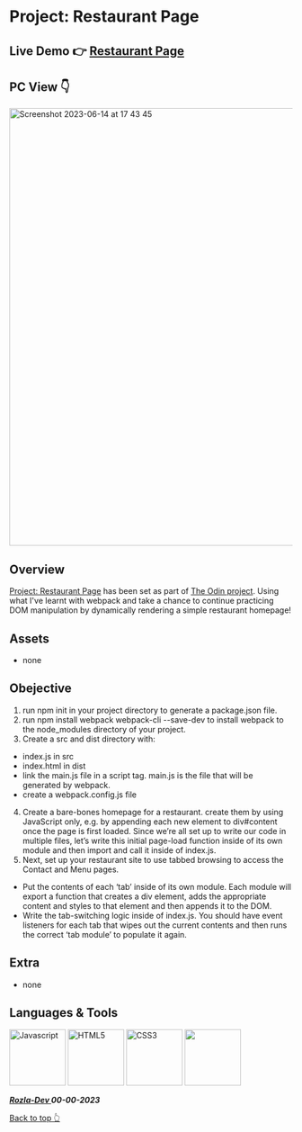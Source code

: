 # Project: Restaurant Page

## Live Demo 👉 <a href="">Restaurant Page</a>

## PC View 👇
<img width="778" alt="Screenshot 2023-06-14 at 17 43 45" src="https://github.com/curveservices/restaurant-page/assets/101556296/71d544dc-6601-4815-9900-b592021355d9">

## Overview

<a href="https://www.theodinproject.com/lessons/node-path-javascript-restaurant-page">Project: Restaurant Page</a> has been set as part of <a href="https://www.theodinproject.com/">The Odin project</a>. Using what I've learnt with webpack and take a chance to continue practicing DOM manipulation by dynamically rendering a simple restaurant homepage!

## Assets

- none

## Obejective

1. run npm init in your project directory to generate a package.json file.
2. run npm install webpack webpack-cli --save-dev to install webpack to the node_modules directory of your project.
3. Create a src and dist directory with:
- index.js in src
- index.html in dist
- link the main.js file in a script tag. main.js is the file that will be generated by webpack.
- create a webpack.config.js file
4. Create a bare-bones homepage for a restaurant. create them by using JavaScript only, e.g. by appending each new element to div#content once the page is first loaded. Since we’re all set up to write our code in multiple files, let’s write this initial page-load function inside of its own module and then import and call it inside of index.js.
5. Next, set up your restaurant site to use tabbed browsing to access the Contact and Menu pages.
- Put the contents of each ‘tab’ inside of its own module. Each module will export a function that creates a div element, adds the appropriate content and styles to that element and then appends it to the DOM.
- Write the tab-switching logic inside of index.js. You should have event listeners for each tab that wipes out the current contents and then runs the correct ‘tab module’ to populate it again.

## Extra

- none

## Languages & Tools

<a href="https://javascript.info/"><img width="100" alt="Javascript" src="https://cdn.jsdelivr.net/gh/devicons/devicon/icons/javascript/javascript-plain.svg" /></a> <a href="https://html.com/html5/"><img width="100" alt="HTML5" src="https://cdn.jsdelivr.net/gh/devicons/devicon/icons/html5/html5-plain-wordmark.svg" /></a> <a href="https://css3.com/"><img width="100" alt="CSS3" src="https://cdn.jsdelivr.net/gh/devicons/devicon/icons/css3/css3-plain-wordmark.svg" /></a> <img width="100" src="https://cdn.jsdelivr.net/gh/devicons/devicon/icons/git/git-original.svg" />
          


***<a href="https://twitter.com/Crypto_Rozla"> Rozla-Dev </a> 00-00-2023***


[Back to top 👆](#project)